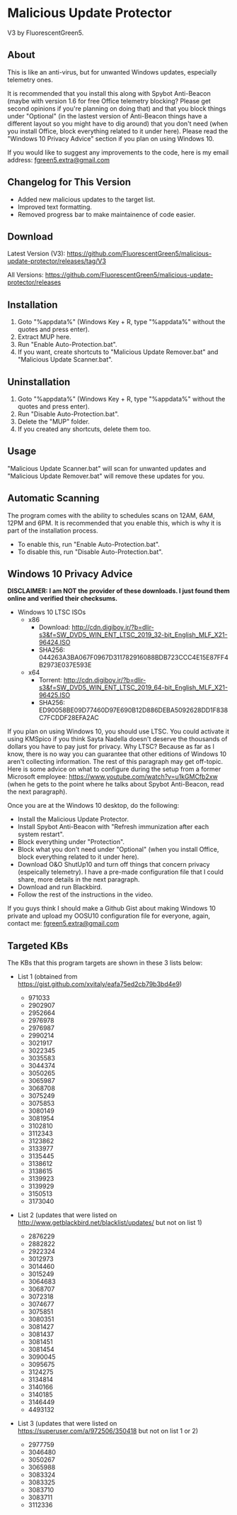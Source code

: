# Malicious Update Protector

V3 by FluorescentGreen5.

## About

This is like an anti-virus, but for unwanted Windows updates, especially telemetry ones.

It is recommended that you install this along with Spybot Anti-Beacon (maybe with version 1.6 for free Office telemetry blocking? Please get second opinions if you're planning on doing that) and that you block things under "Optional" (in the lastest version of Anti-Beacon things have a different layout so you might have to dig around) that you don't need (when you install Office, block everything related to it under here). Please read the "Windows 10 Privacy Advice" section if you plan on using Windows 10.

If you would like to suggest any improvements to the code, here is my email address: fgreen5.extra@gmail.com

## Changelog for This Version

- Added new malicious updates to the target list.
- Improved text formatting.
- Removed progress bar to make maintainence of code easier.

## Download

Latest Version (V3): https://github.com/FluorescentGreen5/malicious-update-protector/releases/tag/V3

All Versions: https://github.com/FluorescentGreen5/malicious-update-protector/releases

## Installation

1. Goto "%appdata%" (Windows Key + R, type "%appdata%" without the quotes and press enter).
2. Extract MUP here.
3. Run "Enable Auto-Protection.bat".
4. If you want, create shortcuts to "Malicious Update Remover.bat" and "Malicious Update Scanner.bat".

## Uninstallation

1. Goto "%appdata%" (Windows Key + R, type "%appdata%" without the quotes and press enter).
2. Run "Disable Auto-Protection.bat".
3. Delete the "MUP" folder.
4. If you created any shortcuts, delete them too.

## Usage

"Malicious Update Scanner.bat" will scan for unwanted updates and "Malicious Update Remover.bat" will remove these updates for you.

## Automatic Scanning

The program comes with the ability to schedules scans on 12AM, 6AM, 12PM and 6PM. It is recommended that you enable this, which is why it is part of the installation process.

- To enable this, run "Enable Auto-Protection.bat".
- To disable this, run "Disable Auto-Protection.bat".

## Windows 10 Privacy Advice

**DISCLAIMER: I am NOT the provider of these downloads. I just found them online and verified their checksums.**

- Windows 10 LTSC ISOs
  - x86
    - Download: http://cdn.digiboy.ir/?b=dlir-s3&f=SW_DVD5_WIN_ENT_LTSC_2019_32-bit_English_MLF_X21-96424.ISO
    - SHA256: 044263A3BA067F0967D311782916088BDB723CCC4E15E87FF4B2973E037E593E
  - x64
    - Torrent: http://cdn.digiboy.ir/?b=dlir-s3&f=SW_DVD5_WIN_ENT_LTSC_2019_64-bit_English_MLF_X21-96425.ISO
	- SHA256: ED90058BE09D77460D97E690B12D886DEBA5092628DD1F838C7FCDDF28EFA2AC

If you plan on using Windows 10, you should use LTSC. You could activate it using KMSpico if you think Sayta Nadella doesn't deserve the thousands of dollars you have to pay just for privacy. Why LTSC? Because as far as I know, there is no way you can guarantee that other editions of Windows 10 aren't collecting information. The rest of this paragraph may get off-topic. Here is some advice on what to configure during the setup from a former Microsoft employee: https://www.youtube.com/watch?v=u1kGMCfb2xw (when he gets to the point where he talks about Spybot Anti-Beacon, read the next paragraph).

Once you are at the Windows 10 desktop, do the following:
- Install the Malicious Update Protector.
- Install Spybot Anti-Beacon with "Refresh immunization after each system restart".
- Block everything under "Protection".
- Block what you don't need under "Optional" (when you install Office, block everything related to it under here).
- Download O&O ShutUp10 and turn off things that concern privacy (espeically telemetry). I have a pre-made configuration file that I could share, more details in the next paragraph.
- Download and run Blackbird.
- Follow the rest of the instructions in the video.

If you guys think I should make a Github Gist about making Windows 10 private and upload my OOSU10 configuration file for everyone, again, contact me: fgreen5.extra@gmail.com

## Targeted KBs

The KBs that this program targets are shown in these 3 lists below:

- List 1 (obtained from https://gist.github.com/xvitaly/eafa75ed2cb79b3bd4e9)
  - 971033
  - 2902907
  - 2952664
  - 2976978
  - 2976987
  - 2990214
  - 3021917
  - 3022345
  - 3035583
  - 3044374
  - 3050265
  - 3065987
  - 3068708
  - 3075249
  - 3075853
  - 3080149
  - 3081954
  - 3102810
  - 3112343
  - 3123862
  - 3133977
  - 3135445
  - 3138612
  - 3138615
  - 3139923
  - 3139929
  - 3150513
  - 3173040

- List 2 (updates that were listed on http://www.getblackbird.net/blacklist/updates/ but not on list 1)
  - 2876229
  - 2882822
  - 2922324
  - 3012973
  - 3014460
  - 3015249
  - 3064683
  - 3068707
  - 3072318
  - 3074677
  - 3075851
  - 3080351
  - 3081427
  - 3081437
  - 3081451
  - 3081454
  - 3090045
  - 3095675
  - 3124275
  - 3134814
  - 3140166
  - 3140185
  - 3146449
  - 4493132

- List 3 (updates that were listed on https://superuser.com/a/972506/350418 but not on list 1 or 2)
  - 2977759
  - 3046480
  - 3050267
  - 3065988
  - 3083324
  - 3083325
  - 3083710
  - 3083711
  - 3112336
